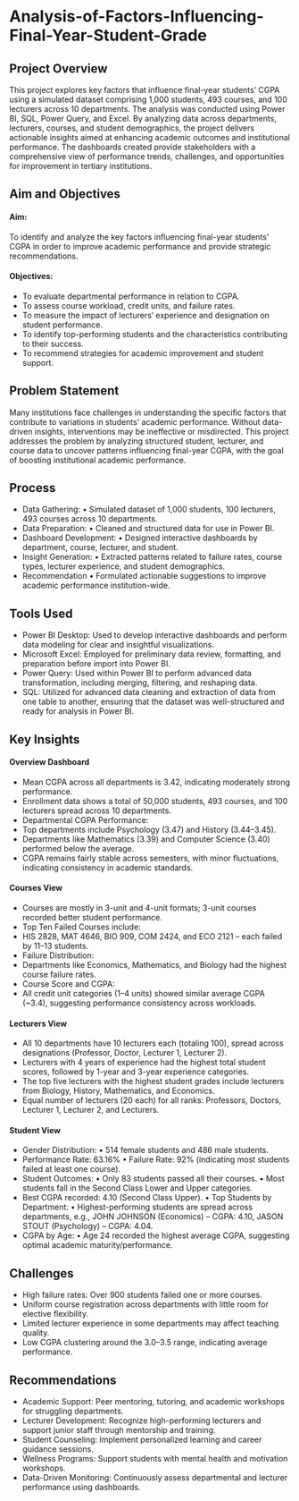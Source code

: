 # Analysis-of-Factors-Influencing-Final-Year-Student-Grade
## Project Overview
This project explores key factors that influence final-year students’ CGPA using a simulated dataset comprising 1,000 students, 493 courses, and 100 lecturers across 10 departments. The analysis was conducted using Power BI, SQL, Power Query, and Excel.
By analyzing data across departments, lecturers, courses, and student demographics, the project delivers actionable insights aimed at enhancing academic outcomes and institutional performance. The dashboards created provide stakeholders with a comprehensive view of performance trends, challenges, and opportunities for improvement in tertiary institutions.
## Aim and Objectives
#### Aim:
To identify and analyze the key factors influencing final-year students’ CGPA in order to improve academic performance and provide strategic recommendations.
#### Objectives:
- To evaluate departmental performance in relation to CGPA.
- To assess course workload, credit units, and failure rates.
- To measure the impact of lecturers’ experience and designation on student performance.
- To identify top-performing students and the characteristics contributing to their success.
- To recommend strategies for academic improvement and student support.
## Problem Statement
Many institutions face challenges in understanding the specific factors that contribute to variations in students’ academic performance. Without data-driven insights, interventions may be ineffective or misdirected. This project addresses the problem by analyzing structured student, lecturer, and course data to uncover patterns influencing final-year CGPA, with the goal of boosting institutional academic performance.
## Process
- Data Gathering:
	•	Simulated dataset of 1,000 students, 100 lecturers, 493 courses across 10 departments.
- Data Preparation:
	•	Cleaned and structured data for use in Power BI.
- Dashboard Development:
	•	Designed interactive dashboards by department, course, lecturer, and student.
- Insight Generation:
	•	Extracted patterns related to failure rates, course types, lecturer experience, and student demographics.
- Recommendation
	•	Formulated actionable suggestions to improve academic performance institution-wide.
## Tools Used 
- Power BI Desktop: Used to develop interactive dashboards and perform data modeling for clear and insightful visualizations.
- Microsoft Excel:  Employed for preliminary data review, formatting, and preparation before import into Power BI.
- Power Query: Used within Power BI to perform advanced data transformation, including merging, filtering, and reshaping data.
- SQL: Utilized for advanced data cleaning and extraction of data from one table to another, ensuring that the dataset was well-structured and ready for analysis in Power BI.
##  Key Insights
#### Overview Dashboard
- Mean CGPA across all departments is 3.42, indicating moderately strong performance.
- Enrollment data shows a total of 50,000 students, 493 courses, and 100 lecturers spread across 10 departments.
- Departmental CGPA Performance:
- Top departments include Psychology (3.47) and History (3.44–3.45).
- Departments like Mathematics (3.39) and Computer Science (3.40) performed below the average.
- CGPA remains fairly stable across semesters, with minor fluctuations, indicating consistency in academic standards.
#### Courses View
- Courses are mostly in 3-unit and 4-unit formats; 3-unit courses recorded better student performance.
- Top Ten Failed Courses include:
- HIS 2828, MAT 4646, BIO 909, COM 2424, and ECO 2121 – each failed by 11–13 students.
- Failure Distribution:
- Departments like Economics, Mathematics, and Biology had the highest course failure rates.
- Course Score and CGPA:
- All credit unit categories (1–4 units) showed similar average CGPA (~3.4), suggesting performance consistency across workloads.
#### Lecturers View
- All 10 departments have 10 lecturers each (totaling 100), spread across designations (Professor, Doctor, Lecturer 1, Lecturer 2).
- Lecturers with 4 years of experience had the highest total student scores, followed by 1-year and 3-year experience categories.
- The top five lecturers with the highest student grades include lecturers from Biology, History, Mathematics, and Economics.
- Equal number of lecturers (20 each) for all ranks: Professors, Doctors, Lecturer 1, Lecturer 2, and Lecturers.
#### Student View
- Gender Distribution:
	•	514 female students and 486 male students.
- Performance Rate: 63.16%
	•	Failure Rate: 92% (indicating most students failed at least one course).
- Student Outcomes:
	•	Only 83 students passed all their courses.
	•	Most students fall in the Second Class Lower and Upper categories.
- Best CGPA recorded: 4.10 (Second Class Upper).
	•	Top Students by Department:
	•	Highest-performing students are spread across departments, e.g., JOHN JOHNSON (Economics) – CGPA: 4.10, JASON STOUT (Psychology) – CGPA: 4.04.
- CGPA by Age:
	•	Age 24 recorded the highest average CGPA, suggesting optimal academic maturity/performance.
## Challenges
- High failure rates: Over 900 students failed one or more courses.
- Uniform course registration across departments with little room for elective flexibility.
- Limited lecturer experience in some departments may affect teaching quality.
- Low CGPA clustering around the 3.0–3.5 range, indicating average performance.
## Recommendations
- Academic Support: Peer mentoring, tutoring, and academic workshops for struggling departments.
- Lecturer Development: Recognize high-performing lecturers and support junior staff through mentorship and training.
- Student Counseling: Implement personalized learning and career guidance sessions.
- Wellness Programs: Support students with mental health and motivation workshops.
- Data-Driven Monitoring: Continuously assess departmental and lecturer performance using dashboards.
